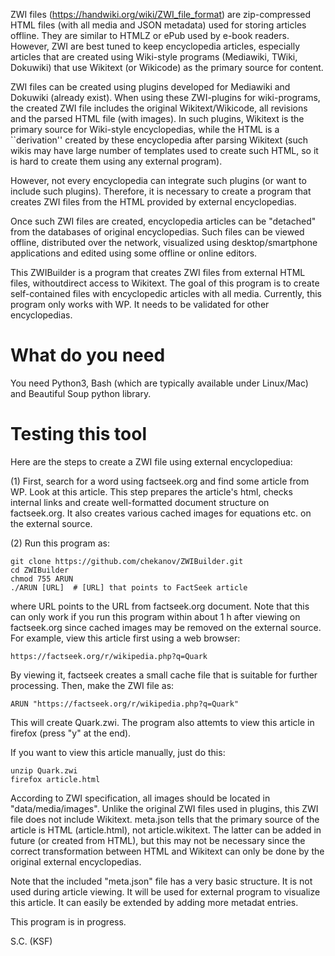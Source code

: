 ZWI files  (https://handwiki.org/wiki/ZWI_file_format) are zip-compressed HTML files (with all media and JSON metadata) used for storing articles offline.
They are similar to HTMLZ or ePub used by e-book readers. However, ZWI are best tuned to keep encyclopedia articles, especially articles that are created using Wiki-style programs (Mediawiki, TWiki, Dokuwiki) that use Wikitext (or Wikicode) as the primary source for content.

ZWI files can be created using plugins developed for Mediawiki and Dokuwiki  (already exist). When using these ZWI-plugins for wiki-programs, the created ZWI file includes the original Wikitext/Wikicode, all revisions  and the parsed HTML file (with images). In such plugins, Wikitext is the primary source for Wiki-style encyclopedias, while the HTML is a ``derivation''  created by these encyclopedia after parsing Wikitext (such wikis may have large number of templates used to create such HTML, so it is hard to create them using any external program). 

However, not every encyclopedia can integrate such plugins (or want to include such plugins). Therefore, it is necessary to create a program that creates ZWI files from the HTML provided by external encyclopedias.  

Once such ZWI files are created, encyclopedia articles can be "detached" from the databases of original encyclopedias. Such files can be viewed offline, distributed over the network, visualized using desktop/smartphone applications and edited using some offline or online editors. 

This ZWIBuilder is a program that creates ZWI files from  external HTML files, withoutdirect access to Wikitext. The goal of this program is to create self-contained files with encyclopedic articles with all media.  Currently, this program only works with WP. It needs to be validated for other encyclopedias. 

# What do you need 

You need Python3, Bash (which are typically available under Linux/Mac) and Beautiful Soup python library.

# Testing this tool

Here are the steps to create a ZWI file using external encyclopediua:

(1) First, search for a word using factseek.org and find some article from WP. Look at this article. This step prepares the article's html, checks internal links and create well-formatted document structure on factseek.org. It also creates various cached images for equations etc. on the external source. 

(2) Run this program as:

````
git clone https://github.com/chekanov/ZWIBuilder.git
cd ZWIBuilder
chmod 755 ARUN
./ARUN [URL]  # [URL] that points to FactSeek article
````

where URL points to the URL from factseek.org document. Note that this can only work if you run this program within about 1 h after viewing on factseek.org since cached images may be removed  on the external source. For example, view this article first using a web browser:

````
https://factseek.org/r/wikipedia.php?q=Quark
````
By viewing it, factseek creates a small cache file that is suitable for further processing.  Then, make the ZWI file as:

````
ARUN "https://factseek.org/r/wikipedia.php?q=Quark"
````

This will create Quark.zwi.  The program also attemts to view this article in firefox (press "y" at the end).

If you want to view this article manually, just do this:


````
unzip Quark.zwi
firefox article.html

````
According to ZWI specification, all images should be located in "data/media/images". Unlike the original ZWI files used in plugins, this ZWI file does not include Wikitext. meta.json tells that the primary source of the article is HTML (article.html), not article.wikitext. The latter can be added in future (or created from HTML), but this may not be necessary since the correct transformation between HTML and Wikitext can only be done by the original external encyclopedias.

Note that the included "meta.json" file has a very basic structure. It is not used during article viewing. It will be used
for external program to visualize this article. It can easily be extended by adding more metadat entries.

This program is in progress.

S.C. (KSF)

